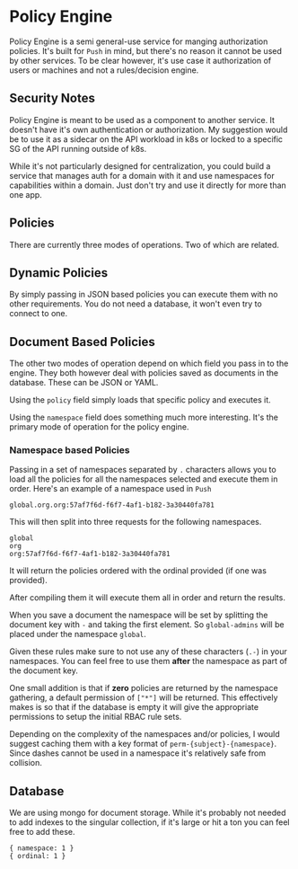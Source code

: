 # Policy Engine

Policy Engine is a semi general-use service for manging authorization policies.
It's built for `Push` in mind, but there's no reason it cannot be used by other
services. To be clear however, it's use case it authorization of users or machines
and not a rules/decision engine.

## Security Notes

Policy Engine is meant to be used as a component to another service. It doesn't have
it's own authentication or authorization. My suggestion would be to use it as a sidecar
on the API workload in k8s or locked to a specific SG of the API running outside of k8s.

While it's not particularly designed for centralization, you could build a service that
manages auth for a domain with it and use namespaces for capabilities within a domain. Just
don't try and use it directly for more than one app.

## Policies

There are currently three modes of operations. Two of which are related.

## Dynamic Policies

By simply passing in JSON based policies you can execute them with no other requirements.
You do not need a database, it won't even try to connect to one.

## Document Based Policies

The other two modes of operation depend on which field you pass in to the engine. They both
however deal with policies saved as documents in the database. These can be JSON or YAML.

Using the `policy` field simply loads that specific policy and executes it.

Using the `namespace` field does something much more interesting. It's the primary mode
of operation for the policy engine.

### Namespace based Policies

Passing in a set of namespaces separated by `.` characters allows you to load
all the policies for all the namespaces selected and execute them in order.
Here's an example of a namespace used in `Push`

`global.org.org:57af7f6d-f6f7-4af1-b182-3a30440fa781`

This will then split into three requests for the following namespaces.

```
global
org
org:57af7f6d-f6f7-4af1-b182-3a30440fa781
```

It will return the policies ordered with the ordinal provided (if one was provided).

After compiling them it will execute them all in order and return the results.

When you save a document the namespace will be set by splitting the document key
with `-` and taking the first element. So `global-admins` will be placed under the namespace
`global`.

Given these rules make sure to not use any of these characters (`.-`) in your namespaces.
You can feel free to use them **after** the namespace as part of the document key.

One small addition is that if **zero** policies are returned by the namespace gathering,
a default permission of `["*"]` will be returned. This effectively makes is so that if
the database is empty it will give the appropriate permissions to setup the initial RBAC
rule sets.

Depending on the complexity of the namespaces and/or policies, I would suggest caching
them with a key format of `perm-{subject}-{namespace}`. Since dashes cannot be used in
a namespace it's relatively safe from collision.

## Database

We are using mongo for document storage. While it's probably not needed to add indexes to the
singular collection, if it's large or hit a ton you can feel free to add these.

```
{ namespace: 1 }
{ ordinal: 1 }
```
